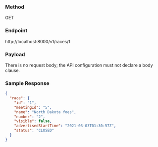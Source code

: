 ### Method

GET

### Endpoint

http://localhost:8000/v1/races/1

### Payload

There is no request body; the API configuration must not declare a body clause.

### Sample Response

```json
{
  "race": {
    "id": "1",
    "meetingId": "5",
    "name": "North Dakota foes",
    "number": "2",
    "visible": false,
    "advertisedStartTime": "2021-03-03T01:30:57Z",
    "status": "CLOSED"
  }
}
```
